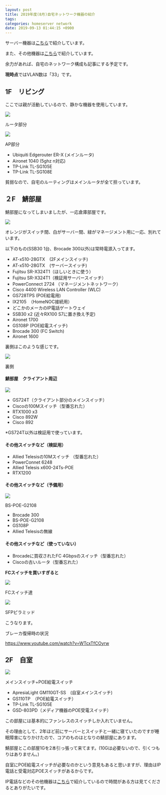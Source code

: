 ```yaml
---
layout: post
title: 2019年度(8月)自宅ネットワーク機器の紹介
tags:
categories: homeserver network
date: 2019-09-13 01:44:15 +0900
---
```


サーバー機器は[こちら](https://yoneyannet.com/2019年度8月自宅サーバーの紹介/)で紹介しています。

また、その他機器は[こちら](https://yoneyannet.com/2019年度8月自宅その他機器の紹介/)で紹介しています。

余力があれば、自宅のネットワーク構成も記事にする予定です。

**現時点**ではVLAN数は「33」です。

1F　リビング
-------

ここでは親が活動しているので、静かな機器を使用しています。

![](../../../../images/server/home/2019/09/home-router.jpg)

ルータ部分

![](../../../../images/server/home/2019/09/homeAP.jpg)

AP部分

*   Ubiquiti Edgerouter ER-X (メインルータ)
*   Aironet 1040 (5ghz n対応)
*   TP-Link TL-SG105E
*   TP-Link TL-SG108E

貧弱なので、自宅のルーティングはメインルータが全て担っています。

２F　鯖部屋
------

鯖部屋になってしまいましたが、一応倉庫部屋です。

![](../../../../images/server/home/2019/09/serverroom.jpg)

オレンジがスイッチ間、白がサーバー間、緑がマネージメント用に一応、別れています。

以下のもの(SSB30 1台、Brocade 300以外)は常時電源入ってます。

*   AT-x510-28GTX　(2Fメインスイッチ)
*   AT-x510-28GTX　(サーバースイッチ)
*   Fujitsu SR-X324T1（ほしいときに使う）
*   Fujitsu SR-X324T1（検証用サーバースイッチ）
*   PowerConnect 2724 （マネージメントネットワーク）
*   Cisco 4400 Wireless LAN Controller (WLC)
*   GS728TPS (POE給電用)
*   IX2105　（HomeNOC接続用）
*   どこかのメーカのIP電話ゲートウェイ
*   SSB30 x2 (近々RX100 S7に置き換え予定)
*   Aironet 1700
*   GS108P (POE給電スイッチ)
*   Brocade 300 (FC Switch)
*   Aironet 1600

裏側はこのような感じです。

![](../../../../images/server/home/2019/09/serverroom-back.jpeg)

裏側

#### 鯖部屋　クライアント周辺

![](../../../../images/server/home/2019/08/serverroomhub2.jpg)

*   GS724T（クライアント部分のメインスイッチ）
*   Ciscoの100Mスイッチ（型番忘れた）
*   RTX1000 x3
*   Cisco 892W
*   Cisco 892

*GS724T以外は検証用で使っています。

#### その他スイッチなど（検証用）

*   Allied Telesisの10Mスイッチ （型番忘れた）
*   PowerConnet 6248
*   Allied Telesis x600-24Ts-POE
*   RTX1200

#### その他スイッチなど（予備用）

![](/imgages/server/home/2019/09/bs-poe-g2108.jpeg)

BS-POE-G2108

*   Brocade 300
*   BS-POE-G2108
*   GS108P
*   Allied Telesisの無線

#### その他スイッチなど（使っていない）

*   Brocadeに買収されたFC 4Gbpsのスイッチ（型番忘れた）
*   Ciscoの古いルータ（型番忘れた）

**FCスイッチを買いすぎると**

![](../../../../images/server/home/2019/09/FCSwitch.jpeg)

FCスイッチ達

![](../../../../images/server/home/2019/09/SFP.jpg)

SFPピラミッド

こうなります。

ブレーカ復帰時の状況

https://www.youtube.com/watch?v=WTcxTfCOyrw

2F　自室
-----

![](../../../../images/server/home/2019/09/mainroom.jpeg)

メインスイッチ+POE給電スイッチ

*   ApresiaLight GM110GT-SS　(自室メインスイッチ)
*   GS110TP　（POE給電スイッチ）
*   TP-Link TL-SG105E
*   GSD-803PD（メディア機器のPOE受電スイッチ）

この部屋には基本的にファンレスのスイッチしか入れていません。

その理由として、2年ほど前にサーバーとスイッチと一緒に寝ていたのですが睡眠障害になりかけたので、コアのものはとなりの鯖部屋にあります。

鯖部屋とこの部屋1Gを2本引っ張って来てます。(10Gは必要ないので、引くつもりはありません。)

自室にPOE給電スイッチが必要なのかという意見もあると思いますが、理由はIP電話と受電対応POEスイッチがあるからです。

IP電話などのその他機器は[こちら](https://yoneyannet.com/2019年度8月自宅その他機器の紹介/)で紹介しているので時間がある方は見てくださるとありがたいです。